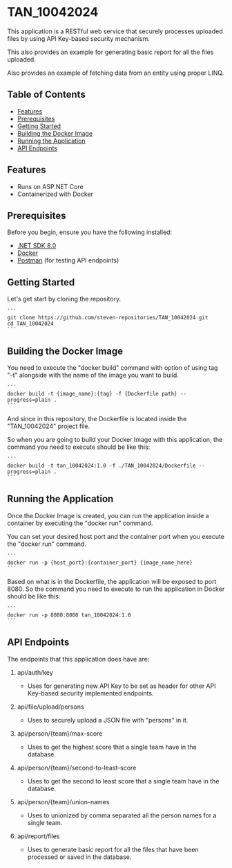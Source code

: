 # TAN_10042024

This application is a RESTful web service that securely processes uploaded files by using API Key-based security mechanism.

This also provides an example for generating basic report for all the files uploaded.

Also provides an example of fetching data from an entity using proper LINQ.


## Table of Contents

- [Features](#features)
- [Prerequisites](#prerequisites)
- [Getting Started](#getting-started)
- [Building the Docker Image](#building-the-docker-image)
- [Running the Application](#running-the-application)
- [API Endpoints](#api-endpoints)

## Features

- Runs on ASP.NET Core
- Containerized with Docker


## Prerequisites

Before you begin, ensure you have the following installed:

- [.NET SDK 8.0](https://dotnet.microsoft.com/download/dotnet/8.0)
- [Docker](https://www.docker.com/get-started)
- [Postman](https://www.postman.com/) (for testing API endpoints)


## Getting Started

Let's get start by cloning the repository.

	```
	git clone https://github.com/steven-repositories/TAN_10042024.git
	cd TAN_10042024
	```


## Building the Docker Image

You need to execute the "docker build" command with option of using tag "-t" alongside with the name of the image you want to build.

	```
	docker build -t {image_name}:{tag} -f {Dockerfile path} --progress=plain .
	```

And since in this repository, the Dockerfile is located inside the "TAN_10042024" project file.

So when you are going to build your Docker Image with this application, the command you need to execute should be like this:

	```
	docker build -t tan_10042024:1.0 -f ./TAN_10042024/Dockerfile --progress=plain .
	```


## Running the Application

Once the Docker Image is created, you can run the application inside a container by executing the "docker run" command.

You can set your desired host port and the container port when you execute the "docker run" command.

	```
	docker run -p {host_port}:{container_port} {image_name_here}
	```

Based on what is in the Dockerfile, the application will be exposed to port 8080. So the command you need to execute to run the application in Docker should be like this:

	```
	docker run -p 8080:8080 tan_10042024:1.0
	```


## API Endpoints

The endpoints that this application does have are:

1. api/auth/key 
	- Uses for generating new API Key to be set as header for other API Key-based security implemented endpoints.
	
2. api/file/upload/persons
	- Uses to securely upload a JSON file with "persons" in it.
	
3. api/person/{team}/max-score
	- Uses to get the highest score that a single team have in the database.
	
4. api/person/{team}/second-to-least-score
	- Uses to get the second to least score that a single team have in the database.

5. api/person/{team}/union-names
	- Uses to unionized by comma separated all the person names for a single team.

6. api/report/files
	- Uses to generate basic report for all the files that have been processed or saved in the database.